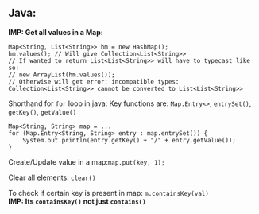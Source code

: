 Java:
------------------------------------------------

**IMP: Get all values in a Map:**
```
Map<String, List<String>> hm = new HashMap();
hm.values(); // Will give Collection<List<String>>
// If wanted to return List<List<String>> will have to typecast like so:
// new ArrayList(hm.values());
// Otherwise will get error: incompatible types: Collection<List<String>> cannot be converted to List<List<String>>
```

Shorthand for ```for``` loop in java: Key functions are: ```Map.Entry<>```, ```entrySet()```, ```getKey()```, ```getValue()```

```
Map<String, String> map = ...
for (Map.Entry<String, String> entry : map.entrySet()) {
    System.out.println(entry.getKey() + "/" + entry.getValue());
}
```

Create/Update value in a map:```map.put(key, 1);```

Clear all elements: ```clear()```

To check if certain key is present in map: ```m.containsKey(val)``` <br>
**IMP: Its ```containsKey()``` not just ```contains()```**
